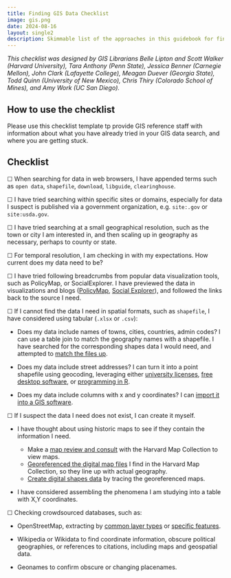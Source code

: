 ```yaml
---
title: Finding GIS Data Checklist
image: gis.png
date: 2024-08-16
layout: single2
description: Skimmable list of the approaches in this guidebook for finding GIS data. 
---
```


*This checklist was designed by GIS Librarians Belle Lipton and Scott Walker (Harvard University), Tara Anthony (Penn State), Jessica Benner (Carnegie Mellon), John Clark (Lafayette College), Meagan Duever (Georgia State), Todd Quinn (University of New Mexico), Chris Thiry (Colorado School of Mines), and Amy Work (UC San Diego).*

## How to use the checklist

Please use this checklist template tp provide GIS reference staff with information about what you have already tried in your GIS data search, and where you are getting stuck. 

## Checklist

☐ When searching for data in web browsers, I have appended terms such as `open data`, `shapefile`, `download`, `libguide`, `clearinghouse`.

☐ I have tried searching within specific sites or domains, especially for data I suspect is published via a government organization, e.g. `site:.gov` or `site:usda.gov`.

☐ I have tried searching at a small geographical resolution, such as the town or city I am interested in, and then scaling up in geography as necessary, perhaps to county or state.

☐ For temporal resolution, I am checking in with my expectations. How current does my data need to be?

☐ I have tried following breadcrumbs from popular data visualization tools, such as PolicyMap, or SocialExplorer. I have previewed  the data in visualizations and blogs ([PolicyMap](https://www.policymap.com/resources/blog), [Social Explorer](https://www.socialexplorer.com/blog/post)), and followed the links back to the source I need.

☐ If I cannot find the data I need in spatial formats, such as `shapefile`, I have considered using tabular (`.xlsx` or `.csv`): 
- Does my data include names of towns, cities, countries, admin codes? I can use a table join to match the geography names with a shapefile. I have searched for the corresponding shapes data I would need, and attempted to [match the files up](https://mapping.share.library.harvard.edu/tutorials/census-data-primer/perform-a-table-join/).

- Does my data include street addresses? I can turn it into a point shapefile using geocoding, leveraging either [university licenses](https://gis.harvard.edu/geocoding), [free desktop software](https://gis.ny.gov/system/files/documents/2022/07/geocoding-in-qgis.pdf), or [programming in R](https://gis.ny.gov/system/files/documents/2022/07/geocoding-in-qgis.pdf). 

- Does my data include columns with x and y coordinates? I can [import it into a GIS software](https://mapping.share.library.harvard.edu/tutorials/qgis/add-spreadsheet/).

☐ If I suspect the data I need does not exist, I can create it myself.
 - I have thought about using historic maps to see if they contain the information I need.
    - Make a [map review and consult](https://outlook.office365.com/book/HarvardMapCollection1@HU.onmicrosoft.com/) with the Harvard Map Collection to view maps.
    - [Georeferenced the digital map files]((https://mapping.share.library.harvard.edu/tutorials/georeferencing/qgis/)) I find in the Harvard Map Collection, so they line up with actual geography.
    - [Create digital shapes data](https://mapping.share.library.harvard.edu/tutorials/qgis/adler/) by tracing the georeferenced maps.

 - I have considered assembling the phenomena I am studying into a table with X,Y coordinates.
 
☐ Checking crowdsourced databases, such as:
 
 - OpenStreetMap, extracting by [common layer types](https://mapping.share.library.harvard.edu/tutorials/openstreetmap/extractbylayer/) or [specific features](https://mapping.share.library.harvard.edu/tutorials/openstreetmap/extractbyfeature/).

- Wikipedia or Wikidata to find coordinate information, obscure political geographies, or references to citations, including maps and geospatial data.

- Geonames to confirm obscure or changing placenames.


